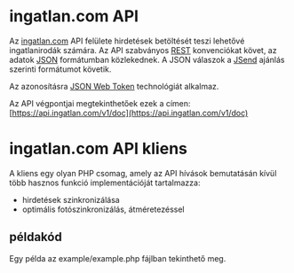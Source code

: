 # ingatlan.com API

Az [ingatlan.com](http://ingatlan.com) API felülete hirdetések betöltését teszi lehetővé ingatlanirodák számára.
Az API szabványos [REST](https://hu.wikipedia.org/wiki/REST) konvenciókat követ, az adatok [JSON](http://json.org/) formátumban közlekednek.
A JSON válaszok a [JSend](https://labs.omniti.com/labs/jsend) ajánlás szerinti formátumot követik.

Az azonosításra [JSON Web Token](http://jwt.io/) technológiát alkalmaz.

Az API végpontjai megtekinthetőek ezek a címen: [https://api.ingatlan.com/v1/doc](https://api.ingatlan.com/v1/doc)
 
# ingatlan.com API kliens

A kliens egy olyan PHP csomag, amely az API hívások bemutatásán kívül több hasznos funkció implementációját tartalmazza:
  
- hirdetések szinkronizálása
- optimális fotószinkronizálás, átméretezéssel

## példakód

Egy példa az example/example.php fájlban tekinthető meg.

